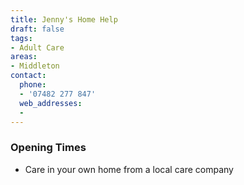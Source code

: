 ```yaml
---
title: Jenny's Home Help
draft: false
tags:
- Adult Care
areas:
- Middleton
contact:
  phone:
  - '07482 277 847'
  web_addresses:
  -
---
```


### Opening Times
* Care in your own home from a local care company